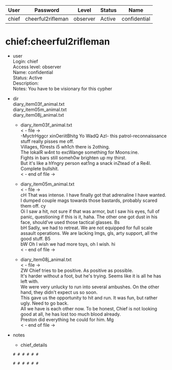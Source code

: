 | User         | Password                          | Level    | Status     | Name          |  
|--------------|-----------------------------------|----------|------------|---------------|    
| chief        | cheerful2rifleman                 | observer | Active     | confidential  | 

# chief:cheerful2rifleman  
* user  
	Login: chief  <br>
	Access level: observer <br>
  Name: confidential <br>
	Status: Active  <br>
	Description: <br>
	Notes: You have to be visionary for this cypher <br>

* dir <br>
  diary_item03f_animal.txt <br>
  diary_item05m_animal.txt <br>
  diary_item08j_animal.txt <br>
  
  * diary_item03f_animal.txt<br>
    < - file -> <br>
    -MyctrHggcr xinOeriitBhitg Yo WadQ Azl- this patrol-reconnaissance stuff really pisses me off.<br>
    Villages, f0rests i5 wh1ch there is 2othing.<br>
    The lokalR w4nt to excWange something for Moons:ine.<br>
    Fights in bars still someh0w brighten up my thirst.<br>
    But it's like a hYngry person eat1ng a snack inZtead of a Re4l. Complete bullshit.<br>
    < - end of file -><br>
    
  * diary_item05m_animal.txt<br>
    < - file -><br>
    cH That was intense. I have finally got that adrenaline I have wanted. I dumped couple mags towards those bastards, probably scared them off. cy<br>
    Oi I saw a hit, not sure if that was armor, but I saw his eyes, full of panic, questioning if this is it, haha. The other one got dust in his face, should’ve used those tactical glasses. Bs<br>
    bH Sadly, we had to retreat. We are not equipped for full scale assault operations. We are lacking lmgs, gls, arty support, all the good stuff. B5<br>
    bW Oh I wish we had more toys, oh I wish. hi<br>
    < - end of file -><br>
    
  * diary_item08j_animal.txt<br>
    < - file -><br>
    ZW Chief tries to be positive. As positive as possible.<br>
    It's harder without a foot, but he's trying. Seems like it is all he has left with.<br>
    We were very unlucky to run into several ambushes. On the other hand, they didn't expect us so soon.<br>
    This gave us the opportunity to hit and run. It was fun, but rather ugly. Need to go back.<br>
    All we have is each other now. To be honest, Chief is not looking good at all, he has lost too much blood already.<br>
    Preston did everything he could for him. Mg<br>
    < - end of file -><br>

* notes <br>
	*  chief_details
     ```
     # # # # # #
     
     # # # # # #
     ```
